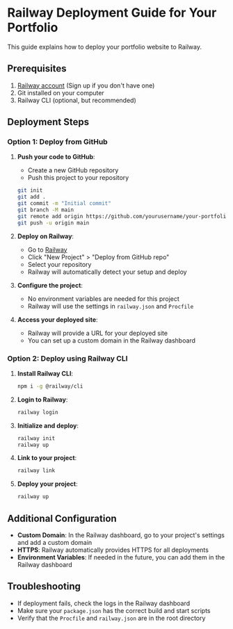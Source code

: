 # Railway Deployment Guide for Your Portfolio

This guide explains how to deploy your portfolio website to Railway.

## Prerequisites

1. [Railway account](https://railway.app/) (Sign up if you don't have one)
2. Git installed on your computer
3. Railway CLI (optional, but recommended)

## Deployment Steps

### Option 1: Deploy from GitHub

1. **Push your code to GitHub**:
   - Create a new GitHub repository
   - Push this project to your repository
   ```bash
   git init
   git add .
   git commit -m "Initial commit"
   git branch -M main
   git remote add origin https://github.com/yourusername/your-portfolio-repo.git
   git push -u origin main
   ```

2. **Deploy on Railway**:
   - Go to [Railway](https://railway.app/dashboard)
   - Click "New Project" > "Deploy from GitHub repo"
   - Select your repository
   - Railway will automatically detect your setup and deploy

3. **Configure the project**:
   - No environment variables are needed for this project
   - Railway will use the settings in `railway.json` and `Procfile`

4. **Access your deployed site**:
   - Railway will provide a URL for your deployed site
   - You can set up a custom domain in the Railway dashboard

### Option 2: Deploy using Railway CLI

1. **Install Railway CLI**:
   ```bash
   npm i -g @railway/cli
   ```

2. **Login to Railway**:
   ```bash
   railway login
   ```

3. **Initialize and deploy**:
   ```bash
   railway init
   railway up
   ```

4. **Link to your project**:
   ```bash
   railway link
   ```

5. **Deploy your project**:
   ```bash
   railway up
   ```

## Additional Configuration

- **Custom Domain**: In the Railway dashboard, go to your project's settings and add a custom domain
- **HTTPS**: Railway automatically provides HTTPS for all deployments
- **Environment Variables**: If needed in the future, you can add them in the Railway dashboard

## Troubleshooting

- If deployment fails, check the logs in the Railway dashboard
- Make sure your `package.json` has the correct build and start scripts
- Verify that the `Procfile` and `railway.json` are in the root directory